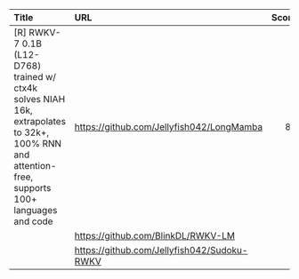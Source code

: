 | Title                                                                                                                                            | URL                                         |   Score | Date                |
|:-------------------------------------------------------------------------------------------------------------------------------------------------|:--------------------------------------------|--------:|:--------------------|
| [R] RWKV-7 0.1B (L12-D768) trained w/ ctx4k solves NIAH 16k, extrapolates to 32k+, 100% RNN and attention-free, supports 100+ languages and code | https://github.com/Jellyfish042/LongMamba   |      89 | 2024-12-19 13:07:04 |
|                                                                                                                                                  | https://github.com/BlinkDL/RWKV-LM          |         |                     |
|                                                                                                                                                  | https://github.com/Jellyfish042/Sudoku-RWKV |         |                     |